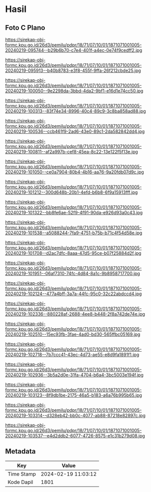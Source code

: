 # Hasil

## Foto C Plano

https://sirekap-obj-formc.kpu.go.id/26d3/pemilu/pdpr/18/71/07/10/01/1871071001005-20240219-095744--b29b6b70-c7e4-401f-a4ec-0e74f9cedff2.jpg

https://sirekap-obj-formc.kpu.go.id/26d3/pemilu/pdpr/18/71/07/10/01/1871071001005-20240219-095913--b40b8783-e3f8-455f-9ffa-26f212cbde25.jpg

https://sirekap-obj-formc.kpu.go.id/26d3/pemilu/pdpr/18/71/07/10/01/1871071001005-20240219-100050--9e2298da-3bbd-4da2-9bf1-e16d1e74cc50.jpg

https://sirekap-obj-formc.kpu.go.id/26d3/pemilu/pdpr/18/71/07/10/01/1871071001005-20240219-100313--83f74e34-8996-40c4-89c9-3c8ba858ad88.jpg

https://sirekap-obj-formc.kpu.go.id/26d3/pemilu/pdpr/18/71/07/10/01/1871071001005-20240219-100536--ccb461f9-2ad6-43e0-89c1-2da582842dd4.jpg

https://sirekap-obj-formc.kpu.go.id/26d3/pemilu/pdpr/18/71/07/10/01/1871071001005-20240219-100811--af2a997b-cef8-45ea-8c22-13e122f5f13e.jpg

https://sirekap-obj-formc.kpu.go.id/26d3/pemilu/pdpr/18/71/07/10/01/1871071001005-20240219-101050--ce0a7904-80b4-4b16-aa76-9a20fdb07d9c.jpg

https://sirekap-obj-formc.kpu.go.id/26d3/pemilu/pdpr/18/71/07/10/01/1871071001005-20240219-101212--300d648b-20b1-4efd-b6b8-6f9a15913fff.jpg

https://sirekap-obj-formc.kpu.go.id/26d3/pemilu/pdpr/18/71/07/10/01/1871071001005-20240219-101322--bb8fe6ae-52f9-4f91-90da-e926d93a0c43.jpg

https://sirekap-obj-formc.kpu.go.id/26d3/pemilu/pdpr/18/71/07/10/01/1871071001005-20240219-101538--a5088244-7fa9-4751-b75b-b71c4f54d58e.jpg

https://sirekap-obj-formc.kpu.go.id/26d3/pemilu/pdpr/18/71/07/10/01/1871071001005-20240219-101708--d2ac7dfc-8aaa-47d5-95ce-b07f25884d2f.jpg

https://sirekap-obj-formc.kpu.go.id/26d3/pemilu/pdpr/18/71/07/10/01/1871071001005-20240219-101951--06af7310-74fc-4d84-8a1c-9b8958717700.jpg

https://sirekap-obj-formc.kpu.go.id/26d3/pemilu/pdpr/18/71/07/10/01/1871071001005-20240219-102124--477a4bff-3a7a-44fc-95c0-32c22abdccd4.jpg

https://sirekap-obj-formc.kpu.go.id/26d3/pemilu/pdpr/18/71/07/10/01/1871071001005-20240219-102336--880228af-2688-4ee8-b448-2f8a742de74e.jpg

https://sirekap-obj-formc.kpu.go.id/26d3/pemilu/pdpr/18/71/07/10/01/1871071001005-20240219-102510--15ec93fb-3fae-4ad0-bd30-565ffbc05169.jpg

https://sirekap-obj-formc.kpu.go.id/26d3/pemilu/pdpr/18/71/07/10/01/1871071001005-20240219-102718--7b7ccc41-43ec-4d73-ae55-e8d9fa1891f1.jpg

https://sirekap-obj-formc.kpu.go.id/26d3/pemilu/pdpr/18/71/07/10/01/1871071001005-20240219-102936--3b5a2d0e-31fa-4704-b6a4-3bc5003e194f.jpg

https://sirekap-obj-formc.kpu.go.id/26d3/pemilu/pdpr/18/71/07/10/01/1871071001005-20240219-103123--8f9db1be-2175-46a5-b183-a6a76b995b65.jpg

https://sirekap-obj-formc.kpu.go.id/26d3/pemilu/pdpr/18/71/07/10/01/1871071001005-20240219-103314--d328eb42-bb0c-4077-ab88-87218e82897c.jpg

https://sirekap-obj-formc.kpu.go.id/26d3/pemilu/pdpr/18/71/07/10/01/1871071001005-20240219-103537--e4d2ddb2-6077-4726-8575-e1c31b279d08.jpg


## Metadata

| Key        | Value               |
| ---------- | ------------------- |
| Time Stamp | 2024-02-19 11:03:12 |
| Kode Dapil | 1801                |



